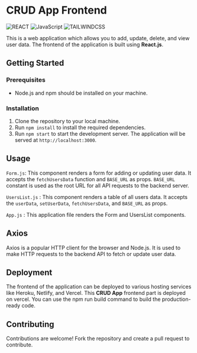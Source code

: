 # **CRUD App Frontend**

![REACT](https://img.shields.io/badge/React-js-61DAFB?style=for-the-badge&logo=React)
![JavaScript](https://img.shields.io/badge/JavaScript-ES6-F7DF1E?style=for-the-badge&logo=JavaScript)
![TAILWINDCSS](https://img.shields.io/badge/TAILWIND-CSS-06B6D4?style=for-the-badge&logo=TailwindCSS)

This is a web application which allows you to add, update, delete, and view user data. The frontend of the application is built using **React.js**.

## **Getting Started**
### Prerequisites
- Node.js and npm should be installed on your machine.

### Installation
1. Clone the repository to your local machine.
2. Run `npm install` to install the required dependencies.
3. Run `npm start` to start the development server.
The application will be served at `http://localhost:3000`.

## Usage
`Form.js`: This component renders a form for adding or updating user data. It accepts the `fetchUsersData` function and `BASE_URL` as props. `BASE_URL` constant is used as the root URL for all API requests to the backend server. 

`UsersList.js` : This component renders a table of all users data. It accepts the `userData`, `setUserData`, `fetchUsersData`, and `BASE_URL` as props.

`App.js` : This application file renders the Form and UsersList components.

## Axios
Axios is a popular HTTP client for the browser and Node.js. It is used to make HTTP requests to the backend API to fetch or update user data.

## Deployment
The frontend of the application can be deployed to various hosting services like Heroku, Netlify, and Vercel. This **CRUD App** frontend part is deployed on vercel. You can use the npm run build command to build the production-ready code.

## Contributing
Contributions are welcome! Fork the repository and create a pull request to contribute.


